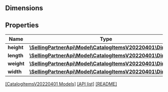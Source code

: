 ## Dimensions

## Properties

Name | Type | Description | Notes
------------ | ------------- | ------------- | -------------
**height** | [**\SellingPartnerApi\Model\CatalogItemsV20220401\Dimension**](Dimension.md) |  | [optional]
**length** | [**\SellingPartnerApi\Model\CatalogItemsV20220401\Dimension**](Dimension.md) |  | [optional]
**weight** | [**\SellingPartnerApi\Model\CatalogItemsV20220401\Dimension**](Dimension.md) |  | [optional]
**width** | [**\SellingPartnerApi\Model\CatalogItemsV20220401\Dimension**](Dimension.md) |  | [optional]

[[CatalogItemsV20220401 Models]](../) [[API list]](../../Api) [[README]](../../../README.md)

